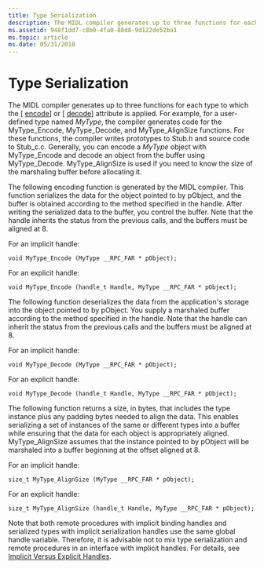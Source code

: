 ```yaml
---
title: Type Serialization
description: The MIDL compiler generates up to three functions for each type to which the \ encode\ or \ decode\ attribute is applied.
ms.assetid: 948f1dd7-c8b0-4fa0-88d8-9d122de52ba1
ms.topic: article
ms.date: 05/31/2018
---
```


# Type Serialization

The MIDL compiler generates up to three functions for each type to which the \[ [encode](https://docs.microsoft.com/windows/desktop/Midl/encode)\] or \[ [decode](https://docs.microsoft.com/windows/desktop/Midl/decode)\] attribute is applied. For example, for a user-defined type named *MyType*, the compiler generates code for the MyType\_Encode, MyType\_Decode, and MyType\_AlignSize functions. For these functions, the compiler writes prototypes to Stub.h and source code to Stub\_c.c. Generally, you can encode a *MyType* object with MyType\_Encode and decode an object from the buffer using MyType\_Decode. MyType\_AlignSize is used if you need to know the size of the marshaling buffer before allocating it.

The following encoding function is generated by the MIDL compiler. This function serializes the data for the object pointed to by pObject, and the buffer is obtained according to the method specified in the handle. After writing the serialized data to the buffer, you control the buffer. Note that the handle inherits the status from the previous calls, and the buffers must be aligned at 8.

For an implicit handle:

``` syntax
void MyType_Encode (MyType __RPC_FAR * pObject);
```

For an explicit handle:

``` syntax
void MyType_Encode (handle_t Handle, MyType __RPC_FAR * pObject);
```

The following function deserializes the data from the application's storage into the object pointed to by pObject. You supply a marshaled buffer according to the method specified in the handle. Note that the handle can inherit the status from the previous calls and the buffers must be aligned at 8.

For an implicit handle:

``` syntax
void MyType_Decode (MyType __RPC_FAR * pObject);
```

For an explicit handle:

``` syntax
void MyType_Decode (handle_t Handle, MyType __RPC_FAR * pObject);
```

The following function returns a size, in bytes, that includes the type instance plus any padding bytes needed to align the data. This enables serializing a set of instances of the same or different types into a buffer while ensuring that the data for each object is appropriately aligned. MyType\_AlignSize assumes that the instance pointed to by pObject will be marshaled into a buffer beginning at the offset aligned at 8.

For an implicit handle:

``` syntax
size_t MyType_AlignSize (MyType __RPC_FAR * pObject);
```

For an explicit handle:

``` syntax
size_t MyType_AlignSize (handle_t Handle, MyType __RPC_FAR * pObject);
```

Note that both remote procedures with implicit binding handles and serialized types with implicit serialization handles use the same global handle variable. Therefore, it is advisable not to mix type serialization and remote procedures in an interface with implicit handles. For details, see [Implicit Versus Explicit Handles](implicit-versus-explicit-handles.md).

 

 




